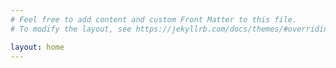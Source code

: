```yaml
---
# Feel free to add content and custom Front Matter to this file.
# To modify the layout, see https://jekyllrb.com/docs/themes/#overriding-theme-defaults

layout: home
---
```

<html>
<style>
        html, body, h1, h2, h3, h4, h5, h6, p {
                color: #ffe9ec;
		font-family:  "Courier";
        }

        body {
                background-color:#cce9ff;
        }
</style>

<body>
</body>
</html>
